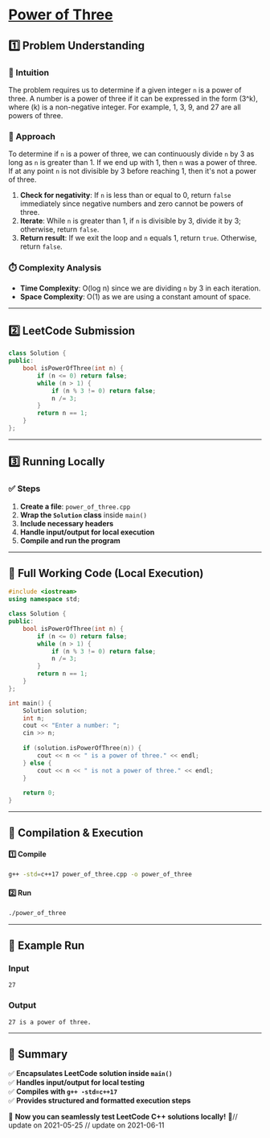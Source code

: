 # **[Power of Three](https://leetcode.com/problems/power-of-three/description/)**  

## **1️⃣ Problem Understanding**  
### **📌 Intuition**  
The problem requires us to determine if a given integer `n` is a power of three. A number is a power of three if it can be expressed in the form \(3^k\), where \(k\) is a non-negative integer. For example, 1, 3, 9, and 27 are all powers of three.

### **🚀 Approach**  
To determine if `n` is a power of three, we can continuously divide `n` by 3 as long as `n` is greater than 1. If we end up with 1, then `n` was a power of three. If at any point `n` is not divisible by 3 before reaching 1, then it's not a power of three.

1. **Check for negativity**: If `n` is less than or equal to 0, return `false` immediately since negative numbers and zero cannot be powers of three.
2. **Iterate**: While `n` is greater than 1, if `n` is divisible by 3, divide it by 3; otherwise, return `false`.
3. **Return result**: If we exit the loop and `n` equals 1, return `true`. Otherwise, return `false`.

### **⏱️ Complexity Analysis**  
- **Time Complexity**: O(log n) since we are dividing `n` by 3 in each iteration.
- **Space Complexity**: O(1) as we are using a constant amount of space.

---  

## **2️⃣ LeetCode Submission**  
```cpp
class Solution {
public:
    bool isPowerOfThree(int n) {
        if (n <= 0) return false;
        while (n > 1) {
            if (n % 3 != 0) return false;
            n /= 3;
        }
        return n == 1;
    }
};
```  

---  

## **3️⃣ Running Locally**  
### **✅ Steps**  
1. **Create a file**: `power_of_three.cpp`  
2. **Wrap the `Solution` class** inside `main()`  
3. **Include necessary headers**  
4. **Handle input/output for local execution**  
5. **Compile and run the program**  

---  

## **📝 Full Working Code (Local Execution)**  
```cpp
#include <iostream>
using namespace std;

class Solution {
public:
    bool isPowerOfThree(int n) {
        if (n <= 0) return false;
        while (n > 1) {
            if (n % 3 != 0) return false;
            n /= 3;
        }
        return n == 1;
    }
};

int main() {
    Solution solution;
    int n;
    cout << "Enter a number: ";
    cin >> n;
    
    if (solution.isPowerOfThree(n)) {
        cout << n << " is a power of three." << endl;
    } else {
        cout << n << " is not a power of three." << endl;
    }
    
    return 0;
}
```  

---  

## **🔧 Compilation & Execution**  
#### **1️⃣ Compile**  
```bash
g++ -std=c++17 power_of_three.cpp -o power_of_three
```  

#### **2️⃣ Run**  
```bash
./power_of_three
```  

---  

## **🎯 Example Run**  
### **Input**  
```
27
```  
### **Output**  
```
27 is a power of three.
```  

---  

## **📌 Summary**  
✅ **Encapsulates LeetCode solution inside `main()`**  
✅ **Handles input/output for local testing**  
✅ **Compiles with `g++ -std=c++17`**  
✅ **Provides structured and formatted execution steps**  

🚀 **Now you can seamlessly test LeetCode C++ solutions locally!** 🚀// update on 2021-05-25
// update on 2021-06-11
